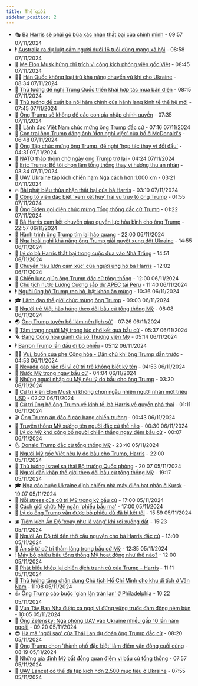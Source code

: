 ```yaml
---
title: Thế giới
sidebar_position: 2
---
```


<!-- vnexpress-the-gioi:START -->
- 🎭 [Bà Harris sẽ phải gõ búa xác nhận thất bại của chính mình](https://vnexpress.net/ba-harris-se-phai-go-bua-xac-nhan-that-bai-cua-chinh-minh-4813380.html) - 09:57 07/11/2024
- 🕴 [Australia ra dự luật cấm người dưới 16 tuổi dùng mạng xã hội](https://vnexpress.net/australia-ra-du-luat-cam-nguoi-duoi-16-tuoi-dung-mang-xa-hoi-4813314.html) - 08:58 07/11/2024
- 🤭 [Mẹ Elon Musk hứng chỉ trích vì công kích phóng viên gốc Việt](https://vnexpress.net/me-elon-musk-hung-chi-trich-vi-cong-kich-phong-vien-goc-viet-4813304.html) - 08:45 07/11/2024
- 🧑‍💻 [Hàn Quốc không loại trừ khả năng chuyển vũ khí cho Ukraine](https://vnexpress.net/han-quoc-khong-loai-tru-kha-nang-chuyen-vu-khi-cho-ukraine-4813324.html) - 08:34 07/11/2024
- 🦏 [Thủ tướng đề nghị Trung Quốc triển khai hợp tác mua bán điện](https://vnexpress.net/thu-tuong-de-nghi-trung-quoc-trien-khai-hop-tac-mua-ban-dien-4813308.html) - 08:15 07/11/2024
- 🦒 [Thủ tướng đề xuất ba nội hàm chính của hành lang kinh tế thế hệ mới](https://vnexpress.net/thu-tuong-de-xuat-ba-noi-ham-chinh-cua-hanh-lang-kinh-te-the-he-moi-4813289.html) - 07:45 07/11/2024
- 🌈 [Ông Trump sẽ không để các con gia nhập chính quyền](https://vnexpress.net/ong-trump-se-khong-de-cac-con-gia-nhap-chinh-quyen-4813246.html) - 07:35 07/11/2024
- 🧑‍🏫 [Lãnh đạo Việt Nam chúc mừng ông Trump đắc cử](https://vnexpress.net/lanh-dao-viet-nam-chuc-mung-ong-trump-dac-cu-4813281.html) - 07:16 07/11/2024
- 🐲 [Con trai ông Trump đăng ảnh &#39;đơn nghỉ việc&#39; của bố ở McDonald&#39;s](https://vnexpress.net/con-trai-ong-trump-dang-anh-don-nghi-viec-cua-bo-o-mcdonald-s-4813247.html) - 06:48 07/11/2024
- 🦒 [Ông Tập chúc mừng ông Trump, đề nghị &#39;hợp tác thay vì đối đầu&#39;](https://vnexpress.net/ong-tap-chuc-mung-ong-trump-de-nghi-hop-tac-thay-vi-doi-dau-4813215.html) - 04:31 07/11/2024
- 🐻 [NATO thấp thỏm chờ ngày ông Trump trở lại](https://vnexpress.net/nato-thap-thom-cho-ngay-ong-trump-tro-lai-4813010.html) - 04:24 07/11/2024
- 🚀 [Eric Trump: Bố tôi chọn làm tổng thống thay vì hưởng thụ an nhàn](https://vnexpress.net/eric-trump-bo-toi-chon-lam-tong-thong-thay-vi-huong-thu-an-nhan-4813138.html) - 03:34 07/11/2024
- 🥰 [UAV Ukraine tập kích chiến hạm Nga cách hơn 1.000 km](https://vnexpress.net/uav-ukraine-tap-kich-chien-ham-nga-cach-hon-1-000-km-4813157.html) - 03:21 07/11/2024
- 🔥 [Bài phát biểu thừa nhận thất bại của bà Harris](https://vnexpress.net/bai-phat-bieu-thua-nhan-that-bai-cua-ba-harris-4813136.html) - 03:10 07/11/2024
- 🥳 [Công tố viên đặc biệt &#39;xem xét hủy&#39; hai vụ truy tố ông Trump](https://vnexpress.net/cong-to-vien-dac-biet-xem-xet-huy-hai-vu-truy-to-ong-trump-4813095.html) - 01:55 07/11/2024
- 💼 [Ông Biden gọi điện chúc mừng Tổng thống đắc cử Trump](https://vnexpress.net/ong-biden-goi-dien-chuc-mung-tong-thong-dac-cu-trump-4813069.html) - 01:22 07/11/2024
- 🤡 [Bà Harris cam kết chuyển giao quyền lực hòa bình cho ông Trump](https://vnexpress.net/ba-harris-cam-ket-chuyen-giao-quyen-luc-hoa-binh-cho-ong-trump-4813070.html) - 22:57 06/11/2024
- 🌁 [Hành trình ông Trump tìm lại hào quang](https://vnexpress.net/hanh-trinh-ong-trump-tim-lai-hao-quang-4812027.html) - 22:00 06/11/2024
- 🤩 [Nga hoài nghi khả năng ông Trump giải quyết xung đột Ukraine](https://vnexpress.net/nga-hoai-nghi-kha-nang-ong-trump-giai-quyet-xung-dot-ukraine-4813022.html) - 14:55 06/11/2024
- 🎉 [Lý do bà Harris thất bại trong cuộc đua vào Nhà Trắng](https://vnexpress.net/ly-do-ba-harris-that-bai-trong-cuoc-dua-vao-nha-trang-4812920.html) - 14:51 06/11/2024
- 🎉 [Chuyến &#39;tàu lượn cảm xúc&#39; của người ủng hộ bà Harris](https://vnexpress.net/chuyen-tau-luon-cam-xuc-cua-nguoi-ung-ho-ba-harris-4812873.html) - 12:02 06/11/2024
- 🌁 [Chiến lược giúp ông Trump đắc cử tổng thống](https://vnexpress.net/chien-luoc-giup-ong-trump-dac-cu-tong-thong-4812810.html) - 12:00 06/11/2024
- 🌊 [Chủ tịch nước Lương Cường sắp dự APEC tại Peru](https://vnexpress.net/chu-tich-nuoc-luong-cuong-sap-du-apec-tai-peru-4812992.html) - 11:40 06/11/2024
- 🕴 [Người ủng hộ Trump reo hò, bật khóc ăn mừng](https://vnexpress.net/nguoi-ung-ho-trump-reo-ho-bat-khoc-an-mung-4812836.html) - 10:36 06/11/2024
- 🎓 [Lãnh đạo thế giới chúc mừng ông Trump](https://vnexpress.net/lanh-dao-the-gioi-chuc-mung-ong-trump-4812870.html) - 09:03 06/11/2024
- 🦩 [Người trẻ Việt hào hứng theo dõi bầu cử tổng thống Mỹ](https://vnexpress.net/nguoi-tre-viet-hao-hung-theo-doi-bau-cu-tong-thong-my-4812802.html) - 08:08 06/11/2024
- 🌏 [Ông Trump tuyên bố &#39;làm nên lịch sử&#39;](https://vnexpress.net/ong-trump-phat-bieu-mung-chien-thang-4812824-tong-thuat.html) - 07:26 06/11/2024
- 🌋 [Tâm trạng người Mỹ trong lúc chờ kết quả bầu cử](https://vnexpress.net/tam-trang-nguoi-my-trong-luc-cho-ket-qua-bau-cu-4812723.html) - 05:37 06/11/2024
- 🪜 [Đảng Cộng hòa giành đa số Thượng viện Mỹ](https://vnexpress.net/dang-cong-hoa-gianh-da-so-thuong-vien-my-4812787.html) - 05:14 06/11/2024
- 🕴 [Barron Trump lần đầu đi bỏ phiếu](https://vnexpress.net/barron-trump-lan-dau-di-bo-phieu-4812730.html) - 05:12 06/11/2024
- 🧑‍🏫 [Vui, buồn của phe Cộng hòa - Dân chủ khi ông Trump dẫn trước](https://vnexpress.net/vui-buon-cua-phe-cong-hoa-dan-chu-khi-ong-trump-dan-truoc-4812674.html) - 04:53 06/11/2024
- 🌮 [Nevada gặp rắc rối vì cử tri trẻ không biết ký tên](https://vnexpress.net/nevada-gap-rac-roi-vi-cu-tri-tre-khong-biet-ky-ten-4812752.html) - 04:53 06/11/2024
- 🚦 [Nước Mỹ trong ngày bầu cử](https://vnexpress.net/nuoc-my-trong-ngay-bau-cu-4812592.html) - 04:04 06/11/2024
- 💫 [Những người nhập cư Mỹ nêu lý do bầu cho ông Trump](https://vnexpress.net/nhung-nguoi-nhap-cu-my-neu-ly-do-bau-cho-ong-trump-4812571.html) - 03:30 06/11/2024
- 🤡 [Cử tri kiện Elon Musk vì không chọn ngẫu nhiên người nhận một triệu USD](https://vnexpress.net/cu-tri-kien-elon-musk-vi-khong-chon-ngau-nhien-nguoi-nhan-mot-trieu-usd-4812603.html) - 02:22 06/11/2024
- 🦣 [Cử tri ủng hộ ông Trump về kinh tế, bà Harris về quyền phá thai](https://vnexpress.net/cu-tri-ung-ho-ong-trump-ve-kinh-te-ba-harris-ve-quyen-pha-thai-4812584.html) - 01:11 06/11/2024
- 🎬 [Ông Trump áp đảo ở các bang chiến trường](https://vnexpress.net/giang-co-o-7-bang-chien-truong-dinh-doat-bau-cu-my-4810598.html) - 00:43 06/11/2024
- 🎉 [Truyền thông Mỹ xướng tên người đắc cử thế nào](https://vnexpress.net/truyen-thong-my-xuong-ten-nguoi-dac-cu-the-nao-4811304.html) - 00:30 06/11/2024
- 🎡 [Lý do Mỹ khó công bố người chiến thắng ngay đêm bầu cử](https://vnexpress.net/ly-do-my-kho-cong-bo-nguoi-chien-thang-ngay-dem-bau-cu-4810347.html) - 00:07 06/11/2024
- 🌜 [Donald Trump đắc cử tổng thống Mỹ](https://vnexpress.net/my-bat-dau-kiem-phieu-bau-tong-thong-4812573-tong-thuat.html) - 23:40 05/11/2024
- 🎡 [Người Mỹ gốc Việt nêu lý do bầu cho Trump, Harris](https://vnexpress.net/nguoi-my-goc-viet-neu-ly-do-bau-cho-trump-harris-4812306.html) - 22:00 05/11/2024
- 🤗 [Thủ tướng Israel sa thải Bộ trưởng Quốc phòng](https://vnexpress.net/thu-tuong-israel-sa-thai-bo-truong-quoc-phong-4812574.html) - 20:07 05/11/2024
- 🦩 [Người dân khắp thế giới theo dõi bầu cử tổng thống Mỹ](https://vnexpress.net/nguoi-dan-khap-the-gioi-theo-doi-bau-cu-tong-thong-my-4812524.html) - 19:17 05/11/2024
- 🎓 [Nga cáo buộc Ukraine định chiếm nhà máy điện hạt nhân ở Kursk](https://vnexpress.net/nga-cao-buoc-ukraine-dinh-chiem-nha-may-dien-hat-nhan-o-kursk-4812566.html) - 19:07 05/11/2024
- 🌁 [Nỗi stress của cử tri Mỹ trong kỳ bầu cử](https://vnexpress.net/noi-stress-cua-cu-tri-my-trong-ky-bau-cu-4812516.html) - 17:00 05/11/2024
- 🤩 [Cách giới chức Mỹ ngăn &#39;phiếu bầu ma&#39;](https://vnexpress.net/cach-gioi-chuc-my-ngan-phieu-bau-ma-4812442.html) - 17:00 05/11/2024
- 👹 [Lý do ông Trump vẫn được bỏ phiếu dù đã bị kết tội](https://vnexpress.net/ly-do-ong-trump-van-duoc-bo-phieu-du-da-bi-ket-toi-4812551.html) - 15:59 05/11/2024
- ⛽️ [Tiêm kích Ấn Độ &#39;xoay như lá vàng&#39; khi rơi xuống đất](https://vnexpress.net/tiem-kich-an-do-xoay-nhu-la-vang-khi-roi-xuong-dat-4812547.html) - 15:23 05/11/2024
- 🚀 [Người Ấn Độ tới đền thờ cầu nguyện cho bà Harris đắc cử](https://vnexpress.net/nguoi-an-do-toi-den-tho-cau-nguyen-cho-ba-harris-dac-cu-4812478.html) - 13:09 05/11/2024
- 🎡 [Ẩn số từ cử tri thầm lặng trong bầu cử Mỹ](https://vnexpress.net/an-so-tu-cu-tri-tham-lang-trong-bau-cu-my-4812154.html) - 12:35 05/11/2024
- 🕯 [Máy bỏ phiếu bầu tổng thống Mỹ hoạt động như thế nào?](https://vnexpress.net/may-bo-phieu-bau-tong-thong-my-hoat-dong-nhu-the-nao-4811827.html) - 12:00 05/11/2024
- 🐻 [Phát biểu khép lại chiến dịch tranh cử của Trump - Harris](https://vnexpress.net/phat-bieu-khep-lai-chien-dich-tranh-cu-cua-trump-harris-4812341.html) - 11:11 05/11/2024
- 🚦 [Thủ tướng tặng chân dung Chủ tịch Hồ Chí Minh cho khu di tích ở Vân Nam](https://vnexpress.net/thu-tuong-tang-chan-dung-chu-tich-ho-chi-minh-cho-khu-di-tich-o-van-nam-4812512.html) - 11:08 05/11/2024
- 👍 [Ông Trump cáo buộc &#39;gian lận tràn lan&#39; ở Philadelphia](https://vnexpress.net/cac-diem-bo-phieu-bau-tong-thong-tren-khap-nuoc-my-mo-cua-4812455.html) - 10:22 05/11/2024
- 🚀 [Vua Tây Ban Nha được ca ngợi vì đứng vững trước đám đông ném bùn](https://vnexpress.net/vua-tay-ban-nha-duoc-ca-ngoi-vi-dung-vung-truoc-dam-dong-nem-bun-4812468.html) - 10:05 05/11/2024
- 🌮 [Ông Zelensky: Nga phóng UAV vào Ukraine nhiều gấp 10 lần năm ngoái](https://vnexpress.net/ong-zelensky-nga-phong-uav-vao-ukraine-nhieu-gap-10-lan-nam-ngoai-4812291.html) - 09:20 05/11/2024
- 😎 [Hà mã &#39;ngôi sao&#39; của Thái Lan dự đoán ông Trump đắc cử](https://vnexpress.net/ha-ma-ngoi-sao-cua-thai-lan-du-doan-ong-trump-dac-cu-4812405.html) - 08:20 05/11/2024
- 🐲 [Ông Trump chọn &#39;thành phố đặc biệt&#39; làm điểm vận động cuối cùng](https://vnexpress.net/ong-trump-chon-thanh-pho-dac-biet-lam-diem-van-dong-cuoi-cung-4812390.html) - 08:19 05/11/2024
- 💫 [Những gia đình Mỹ bất đồng quan điểm vì bầu cử tổng thống](https://vnexpress.net/nhung-gia-dinh-my-bat-dong-quan-diem-vi-bau-cu-tong-thong-4812160.html) - 07:57 05/11/2024
- 👀 [UAV Lancet có thể đã tập kích hơn 2.500 mục tiêu ở Ukraine](https://vnexpress.net/uav-lancet-co-the-da-tap-kich-hon-2-500-muc-tieu-o-ukraine-4812167.html) - 07:55 05/11/2024<!-- vnexpress-the-gioi:END -->